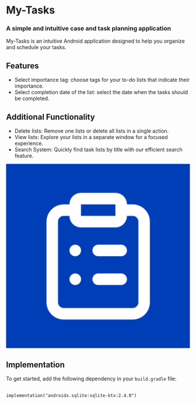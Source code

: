 # My-Tasks

### A simple and intuitive case and task planning application

My-Tasks is an intuitive Android application designed to help you organize and schedule your tasks.

## Features

- Select importance tag: сhoose tags for your to-do lists that indicate their importance.
- Select сompletion date of the list: select the date when the tasks should be completed.

## Additional Functionality

- Delete lists: Remove one lists or delete all lists in a single action.
- View lists: Explore your lists in a separate window for a focused experience.
- Search System: Quickly find task lists by title with our efficient search feature.

![App Icon](app_icon.png)

## Implementation

To get started, add the following dependency in your `build.gradle` file:

##
    implementation("androidx.sqlite:sqlite-ktx:2.4.0")
